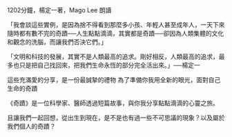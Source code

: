 1202分鐘，楊定一著，Mago Lee 朗讀

「我會談這些實例，是因為捨不得看到那麼多小孩、年輕人甚至成年人，一天下來隨時都有數不完的奇蹟──人生點點滴滴，其實都是奇蹟──卻因為人類集體的文化和觀念的洗腦，而讓我們否決它們。」

「文明和科技的發展，其實不是人類最高的追求。剛好相反，人類最高的追求，最多也只是把自己找回來，把我們生命永恆的部分完全活出來。」──楊定一

這些充滿愛的分享，是一份最誠摯的禮物
為了準備你我用全新的眼光，面對自己生命的奇蹟

《奇蹟》是一位科學家、醫師透過短篇故事，與你我分享點點滴滴的心靈之旅。

且讓我們一起回想，從出生到現在，是不是也有過一些不可思議的現象？以及屬於我們個人的奇蹟？


